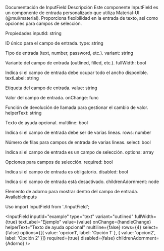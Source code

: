 Documentación de InputField
Descripción
Este componente InputField es un componente de entrada personalizado que utiliza Material-UI (@mui/material). Proporciona flexibilidad en la entrada de texto, así como opciones para campos de selección.

Propiedades
inputId: string

ID único para el campo de entrada.
type: string

Tipo de entrada (text, number, password, etc.).
variant: string

Variante del campo de entrada (outlined, filled, etc.).
fullWidth: bool

Indica si el campo de entrada debe ocupar todo el ancho disponible.
textLabel: string

Etiqueta del campo de entrada.
value: string

Valor del campo de entrada.
onChange: func

Función de devolución de llamada para gestionar el cambio de valor.
helperText: string

Texto de ayuda opcional.
multiline: bool

Indica si el campo de entrada debe ser de varias líneas.
rows: number

Número de filas para campos de entrada de varias líneas.
select: bool

Indica si el campo de entrada es un campo de selección.
options: array

Opciones para campos de selección.
required: bool

Indica si el campo de entrada es obligatorio.
disabled: bool

Indica si el campo de entrada está desactivado.
childrenAdornment: node

Elemento de adorno para mostrar dentro del campo de entrada.
AvailableInputs

Uso
import InputField from './InputField';

<InputField
  inputId="example"
  type="text"
  variant="outlined"
  fullWidth={true}
  textLabel="Ejemplo"
  value={value}
  onChange={handleChange}
  helperText="Texto de ayuda opcional"
  multiline={false}
  rows={4}
  select={false}
  options={[{ value: 'opcion1', label: 'Opción 1' }, { value: 'opcion2', label: 'Opción 2' }]}
  required={true}
  disabled={false}
  childrenAdornment={<span>Adorno</span>}
/>